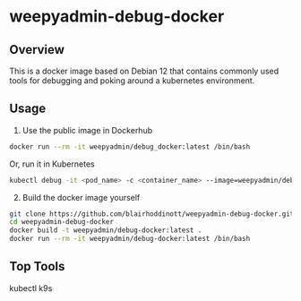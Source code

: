 # weepyadmin-debug-docker

## Overview

This is a docker image based on Debian 12 that contains commonly used tools for debugging and poking around a kubernetes environment. 

## Usage

1. Use the public image in Dockerhub

```bash
docker run --rm -it weepyadmin/debug_docker:latest /bin/bash
```

Or, run it in Kubernetes
```bash
kubectl debug -it <pod_name> -c <container_name> --image=weepyadmin/debug_docker:latest -- /bin/bash
```

2. Build the docker image yourself

```bash
git clone https://github.com/blairhoddinott/weepyadmin-debug-docker.git
cd weepyadmin-debug-docker
docker build -t weepyadmin/debug-docker:latest .
docker run --rm -it weepyadmin/debug-docker:latest /bin/bash
```

## Top Tools

kubectl
k9s